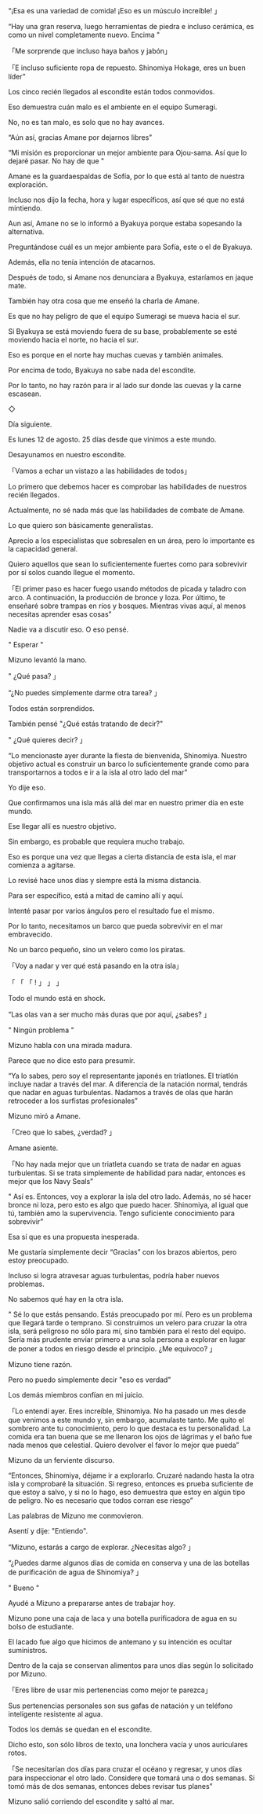 
“¡Esa es una variedad de comida! ¡Eso es un músculo increíble! 」

“Hay una gran reserva, luego herramientas de piedra e incluso cerámica, es como un nivel completamente nuevo. Encima "

「Me sorprende que incluso haya baños y jabón」

「E incluso suficiente ropa de repuesto. Shinomiya Hokage, eres un buen líder”

Los cinco recién llegados al escondite están todos conmovidos.

Eso demuestra cuán malo es el ambiente en el equipo Sumeragi.

No, no es tan malo, es solo que no hay avances.

“Aún así, gracias Amane por dejarnos libres”

“Mi misión es proporcionar un mejor ambiente para Ojou-sama. Así que lo dejaré pasar. No hay de que "

Amane es la guardaespaldas de Sofía, por lo que está al tanto de nuestra exploración.

Incluso nos dijo la fecha, hora y lugar específicos, así que sé que no está mintiendo.

Aun así, Amane no se lo informó a Byakuya porque estaba sopesando la alternativa.

Preguntándose cuál es un mejor ambiente para Sofía, este o el de Byakuya.

Además, ella no tenía intención de atacarnos.

Después de todo, si Amane nos denunciara a Byakuya, estaríamos en jaque mate.

También hay otra cosa que me enseñó la charla de Amane.

Es que no hay peligro de que el equipo Sumeragi se mueva hacia el sur.

Si Byakuya se está moviendo fuera de su base, probablemente se esté moviendo hacia el norte, no hacia el sur.

Eso es porque en el norte hay muchas cuevas y también animales.

Por encima de todo, Byakuya no sabe nada del escondite.

Por lo tanto, no hay razón para ir al lado sur donde las cuevas y la carne escasean.

◇

Día siguiente.

Es lunes 12 de agosto. 25 días desde que vinimos a este mundo.

Desayunamos en nuestro escondite.

「Vamos a echar un vistazo a las habilidades de todos」

Lo primero que debemos hacer es comprobar las habilidades de nuestros recién llegados.

Actualmente, no sé nada más que las habilidades de combate de Amane.

Lo que quiero son básicamente generalistas.

Aprecio a los especialistas que sobresalen en un área, pero lo importante es la capacidad general.

Quiero aquellos que sean lo suficientemente fuertes como para sobrevivir por sí solos cuando llegue el momento.

「El primer paso es hacer fuego usando métodos de picada y taladro con arco. A continuación, la producción de bronce y loza. Por último, te enseñaré sobre trampas en ríos y bosques. Mientras vivas aquí, al menos necesitas aprender esas cosas”

Nadie va a discutir eso. O eso pensé.

" Esperar "

Mizuno levantó la mano.

" ¿Qué pasa? 」

“¿No puedes simplemente darme otra tarea? 」

Todos están sorprendidos.

También pensé "¿Qué estás tratando de decir?"

" ¿Qué quieres decir? 」

“Lo mencionaste ayer durante la fiesta de bienvenida, Shinomiya. Nuestro objetivo actual es construir un barco lo suficientemente grande como para transportarnos a todos e ir a la isla al otro lado del mar”

Yo dije eso.

Que confirmamos una isla más allá del mar en nuestro primer día en este mundo.

Ese llegar allí es nuestro objetivo.

Sin embargo, es probable que requiera mucho trabajo.

Eso es porque una vez que llegas a cierta distancia de esta isla, el mar comienza a agitarse.

Lo revisé hace unos días y siempre está la misma distancia.

Para ser específico, está a mitad de camino allí y aquí.

Intenté pasar por varios ángulos pero el resultado fue el mismo.

Por lo tanto, necesitamos un barco que pueda sobrevivir en el mar embravecido.

No un barco pequeño, sino un velero como los piratas.

「Voy a nadar y ver qué está pasando en la otra isla」

「 「 「 ! 」 」 」

Todo el mundo está en shock.

“Las olas van a ser mucho más duras que por aquí, ¿sabes? 」

" Ningún problema "

Mizuno habla con una mirada madura.

Parece que no dice esto para presumir.

“Ya lo sabes, pero soy el representante japonés en triatlones. El triatlón incluye nadar a través del mar. A diferencia de la natación normal, tendrás que nadar en aguas turbulentas. Nadamos a través de olas que harán retroceder a los surfistas profesionales”

Mizuno miró a Amane.

「Creo que lo sabes, ¿verdad? 」

Amane asiente.

「No hay nada mejor que un triatleta cuando se trata de nadar en aguas turbulentas. Si se trata simplemente de habilidad para nadar, entonces es mejor que los Navy Seals”

" Así es. Entonces, voy a explorar la isla del otro lado. Además, no sé hacer bronce ni loza, pero esto es algo que puedo hacer. Shinomiya, al igual que tú, también amo la supervivencia. Tengo suficiente conocimiento para sobrevivir”

Esa sí que es una propuesta inesperada.

Me gustaría simplemente decir “Gracias” con los brazos abiertos, pero estoy preocupado.

Incluso si logra atravesar aguas turbulentas, podría haber nuevos problemas.

No sabemos qué hay en la otra isla.

" Sé lo que estás pensando. Estás preocupado por mí. Pero es un problema que llegará tarde o temprano. Si construimos un velero para cruzar la otra isla, será peligroso no sólo para mí, sino también para el resto del equipo. Sería más prudente enviar primero a una sola persona a explorar en lugar de poner a todos en riesgo desde el principio. ¿Me equivoco? 」

Mizuno tiene razón.

Pero no puedo simplemente decir "eso es verdad"

Los demás miembros confían en mi juicio.

「Lo entendí ayer. Eres increíble, Shinomiya. No ha pasado un mes desde que venimos a este mundo y, sin embargo, acumulaste tanto. Me quito el sombrero ante tu conocimiento, pero lo que destaca es tu personalidad. La comida era tan buena que se me llenaron los ojos de lágrimas y el baño fue nada menos que celestial. Quiero devolver el favor lo mejor que pueda”

Mizuno da un ferviente discurso.

“Entonces, Shinomiya, déjame ir a explorarlo. Cruzaré nadando hasta la otra isla y comprobaré la situación. Si regreso, entonces es prueba suficiente de que estoy a salvo, y si no lo hago, eso demuestra que estoy en algún tipo de peligro. No es necesario que todos corran ese riesgo”

Las palabras de Mizuno me conmovieron.

Asentí y dije: "Entiendo".

“Mizuno, estarás a cargo de explorar. ¿Necesitas algo? 」

“¿Puedes darme algunos días de comida en conserva y una de las botellas de purificación de agua de Shinomiya? 」

" Bueno "

Ayudé a Mizuno a prepararse antes de trabajar hoy.

Mizuno pone una caja de laca y una botella purificadora de agua en su bolso de estudiante.

El lacado fue algo que hicimos de antemano y su intención es ocultar suministros.

Dentro de la caja se conservan alimentos para unos días según lo solicitado por Mizuno.

「Eres libre de usar mis pertenencias como mejor te parezca」

Sus pertenencias personales son sus gafas de natación y un teléfono inteligente resistente al agua.

Todos los demás se quedan en el escondite.

Dicho esto, son sólo libros de texto, una lonchera vacía y unos auriculares rotos.

「Se necesitarían dos días para cruzar el océano y regresar, y unos días para inspeccionar el otro lado. Considere que tomará una o dos semanas. Si tomó más de dos semanas, entonces debes revisar tus planes”

Mizuno salió corriendo del escondite y saltó al mar.